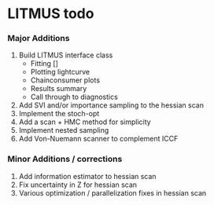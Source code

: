 # LITMUS todo

### Major Additions
1. Build LITMUS interface class
   - Fitting []
   - Plotting lightcurve
   - Chainconsumer plots
   - Results summary
   - Call through to diagnostics
2. Add SVI and/or importance sampling to the hessian scan
3. Implement the stoch-opt
4. Add a scan + HMC method for simplicity
5. Implement nested sampling
6. Add Von-Nuemann scanner to complement ICCF

### Minor Additions / corrections
1. Add information estimator to hessian scan
2. Fix uncertainty in Z for hessian scan
3. Various optimization / parallelization fixes in hessian scan